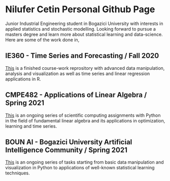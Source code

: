 # Nilufer Cetin Personal Github Page

Junior Industrial Engineering student in Bogazici University with interests in applied statistics and stochastic modelling. Looking forward to pursue a masters degree and learn more about statistical learning and data-science.
Here are some of the work done in,

## IE360 - Time Series and Forecasting / Fall 2020

[This](https://bu-ie-360.github.io/fall20-nilufercetin/) is a finished course-work reprository with advanced data manipulation, analysis and visualization as well as time series and linear regression applications in R. 

## CMPE482 - Applications of Linear Algebra / Spring 2021

[This](https://nilufercetin.github.io/CMPE482-Applications-of-Linear-Algebra/) is an ongoing series of scientific computing assignments with Python in the field of fundamental linear algebra and its applications in optimization, learning and time series.

## BOUN AI - Bogazici University Artificial Intelligence Community / Spring 2021

[This](https://nilufercetin.github.io/BOUN-AI-Tasks/) is an ongoing series of tasks starting from basic data manipulation and visualization in Python to applications of well-known statistical learning techniques.
